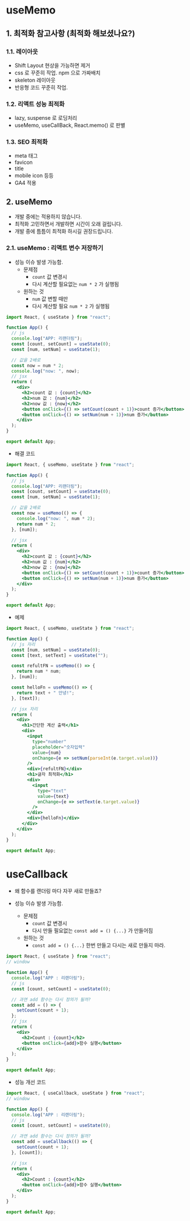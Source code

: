 # useMemo

## 1. 최적화 참고사항 (최적화 해보셨나요?)

### 1.1. 레이아웃

- Shift Layout 현상을 가능하면 제거
- css 로 꾸준히 작업. npm 으로 가짜배치
- skeleton 레이아웃
- 반응형 코드 꾸준히 작업.

### 1.2. 리액트 성능 최적화

- lazy, suspense 로 로딩처리
- useMemo, useCallBack, React.memo() 로 판별

### 1.3. SEO 최적화

- meta 태그
- favicon
- title
- mobile icon 등등
- GA4 적용

## 2. useMemo

- 개발 중에는 적용하지 않습니다.
- 최적화 고민하면서 개발하면 시간이 오래 걸립니다.
- 개발 중에 틈틈이 최적화 하시길 권장드립니다.

### 2.1. useMemo : 리액트 변수 저장하기

- 성능 이슈 발생 가능함.
  - 문제점
    - `count` 값 변경시
    - 다시 계산할 필요없는 `num * 2` 가 실행됨
  - 원하는 것
    - `num` 값 변할 때만
    - 다시 계산할 필요 `num * 2` 가 실행됨

```jsx
import React, { useState } from "react";

function App() {
  // js
  console.log("APP: 리랜더링");
  const [count, setCount] = useState(0);
  const [num, setNum] = useState(1);

  // 값을 2배로
  const now = num * 2;
  console.log("now: ", now);
  // jsx
  return (
    <div>
      <h2>count 값 : {count}</h2>
      <h2>num 값 : {num}</h2>
      <h2>now 값 : {now}</h2>
      <button onClick={() => setCount(count + 1)}>count 증가</button>
      <button onClick={() => setNum(num + 1)}>num 증가</button>
    </div>
  );
}

export default App;
```

- 해결 코드

```jsx
import React, { useMemo, useState } from "react";

function App() {
  // js
  console.log("APP: 리랜더링");
  const [count, setCount] = useState(0);
  const [num, setNum] = useState(1);

  // 값을 2배로
  const now = useMemo(() => {
    console.log("now: ", num * 2);
    return num * 2;
  }, [num]);

  // jsx
  return (
    <div>
      <h2>count 값 : {count}</h2>
      <h2>num 값 : {num}</h2>
      <h2>now 값 : {now}</h2>
      <button onClick={() => setCount(count + 1)}>count 증가</button>
      <button onClick={() => setNum(num + 1)}>num 증가</button>
    </div>
  );
}

export default App;
```

- 예제

```jsx
import React, { useMemo, useState } from "react";

function App() {
  // js 자리
  const [num, setNum] = useState(0);
  const [text, setText] = useState("");

  const refultFN = useMemo(() => {
    return num * num;
  }, [num]);

  const helloFn = useMemo(() => {
    return text + " 안녕!";
  }, [text]);

  // jsx 자리
  return (
    <div>
      <h1>간단한 계산 출력</h1>
      <div>
        <input
          type="number"
          placeholder="숫자입력"
          value={num}
          onChange={e => setNum(parseInt(e.target.value))}
        />
        <div>{refultFN}</div>
        <h1>글자 최적화</h1>
        <div>
          <input
            type="text"
            value={text}
            onChange={e => setText(e.target.value)}
          />
        </div>
        <div>{helloFn}</div>
      </div>
    </div>
  );
}

export default App;
```

# useCallback

- 왜 함수를 랜더링 마다 자꾸 새로 만들죠?

- 성능 이슈 발생 가능함.
  - 문제점
    - `count` 값 변경시
    - 다시 만들 필요없는 `const add = () {...}` 가 만들어짐
  - 원하는 것
    - `const add = () {...}` 한번 만들고 다시는 새로 만들지 마라.

```jsx
import React, { useState } from "react";
// window

function App() {
  console.log("APP : 리랜더링");
  // js
  const [count, setCount] = useState(0);

  // 과연 add 함수는 다시 정의가 될까?
  const add = () => {
    setCount(count + 1);
  };
  // jsx
  return (
    <div>
      <h2>Count : {count}</h2>
      <button onClick={add}>함수 실행</button>
    </div>
  );
}

export default App;
```

- 성능 개선 코드

```jsx
import React, { useCallback, useState } from "react";
// window

function App() {
  console.log("APP : 리랜더링");
  // js
  const [count, setCount] = useState(0);

  // 과연 add 함수는 다시 정의가 될까?
  const add = useCallback(() => {
    setCount(count + 1);
  }, [count]);

  // jsx
  return (
    <div>
      <h2>Count : {count}</h2>
      <button onClick={add}>함수 실행</button>
    </div>
  );
}

export default App;
```
